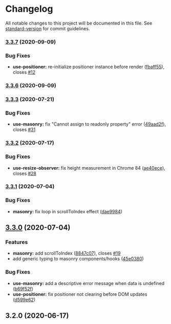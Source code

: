 # Changelog

All notable changes to this project will be documented in this file. See [standard-version](https://github.com/conventional-changelog/standard-version) for commit guidelines.

### [3.3.7](https://github.com/jaredLunde/masonic/compare/v3.3.6...v3.3.7) (2020-09-09)

### Bug Fixes

- **use-positioner:** re-initialize positioner instance before render ([fbaff55](https://github.com/jaredLunde/masonic/commit/fbaff55b29a1cddad5437d7f76f69a5213a5a452)), closes [#12](https://github.com/jaredLunde/masonic/issues/12)

### [3.3.6](https://github.com/jaredLunde/masonic/compare/v3.3.3...v3.3.6) (2020-09-09)

### [3.3.3](https://github.com/jaredLunde/masonic/compare/v3.3.2...v3.3.3) (2020-07-21)

### Bug Fixes

- **use-masonry:** fix "Cannot assign to readonly property" error ([49aad2f](https://github.com/jaredLunde/masonic/commit/49aad2f210b434dd3aec91fd320a007b21267df8)), closes [#31](https://github.com/jaredLunde/masonic/issues/31)

### [3.3.2](https://github.com/jaredLunde/masonic/compare/v3.3.1...v3.3.2) (2020-07-17)

### Bug Fixes

- **use-resize-observer:** fix height measurement in Chrome 84 ([ae40ece](https://github.com/jaredLunde/masonic/commit/ae40ecec906340b9fb17821acab471f5820091c1)), closes [#28](https://github.com/jaredLunde/masonic/issues/28)

### [3.3.1](https://github.com/jaredLunde/masonic/compare/v3.3.0...v3.3.1) (2020-07-04)

### Bug Fixes

- **masonry:** fix loop in scrollToIndex effect ([dae9984](https://github.com/jaredLunde/masonic/commit/dae99847fe29d7c9b50141f8035968143680b292))

## [3.3.0](https://github.com/jaredLunde/masonic/compare/v3.2.0...v3.3.0) (2020-07-04)

### Features

- **masonry:** add scrollToIndex ([8847c07](https://github.com/jaredLunde/masonic/commit/8847c074dd171fd2a53cc9fec2aae76e814e0aa2)), closes [#19](https://github.com/jaredLunde/masonic/issues/19)
- add generic typing to masonry components/hooks ([45e0380](https://github.com/jaredLunde/masonic/commit/45e0380f0b366c1729436fe6d7370ae3fd36fdf2))

### Bug Fixes

- **use-masonry:** add a descriptive error message when data is undefined ([b69f52f](https://github.com/jaredLunde/masonic/commit/b69f52f6821ac9cd95bfa6bf97a81a9efba008c2))
- **use-positioner:** fix positioner not clearing before DOM updates ([d599e62](https://github.com/jaredLunde/masonic/commit/d599e62b29f31153343c9a83c87134c5144ecb8d))

## 3.2.0 (2020-06-17)
